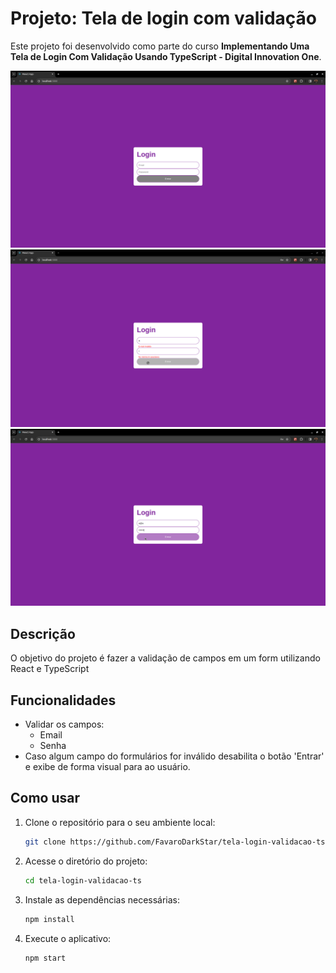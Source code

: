 # Projeto: Tela de login com validação

Este projeto foi desenvolvido como parte do curso **Implementando Uma Tela de Login Com Validação Usando TypeScript - Digital Innovation One**.

![tela-login](./public/preview1.png)
![tela-login](./public/preview2.png)
![tela-login](./public/preview3.png)

## Descrição
O objetivo do projeto é fazer a validação de campos em um form utilizando React e TypeScript

## Funcionalidades
- Validar os campos:
  - Email
  - Senha
- Caso algum campo do formulários for inválido desabilita o botão 'Entrar' e exibe de forma visual para ao usuário.

## Como usar

1. Clone o repositório para o seu ambiente local:

   ```bash
   git clone https://github.com/FavaroDarkStar/tela-login-validacao-ts.git
   ``` 
 
2. Acesse o diretório do projeto:

   ```bash
   cd tela-login-validacao-ts
   ```

3. Instale as dependências necessárias:

   ```bash
   npm install
   ```

4. Execute o aplicativo:

   ```bash
   npm start
   ```
